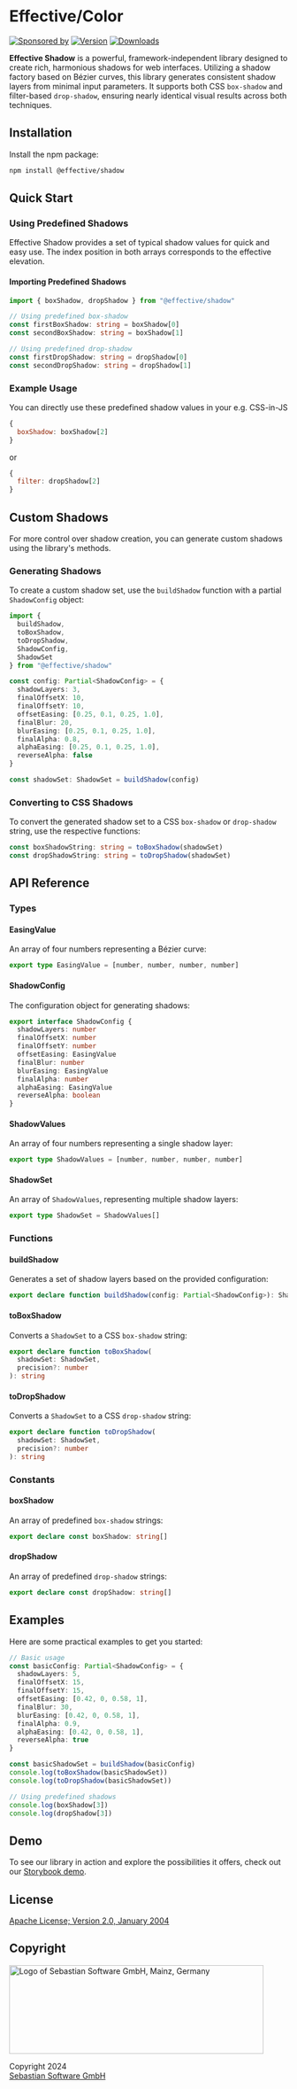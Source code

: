 # Effective/Color

[![Sponsored by][sponsor-img]][sponsor] [![Version][npm-version-img]][npm] [![Downloads][npm-downloads-img]][npm]

[sponsor]: https://www.sebastian-software.de
[sponsor-img]: https://badgen.net/badge/Sponsored%20by/Sebastian%20Software/c41e54
[npm]: https://www.npmjs.com/package/@effective/shadow
[npm-downloads-img]: https://badgen.net/npm/dm/@effective/shadow
[npm-version-img]: https://badgen.net/npm/v/@effective/shadow

**Effective Shadow** is a powerful, framework-independent library designed to create rich, harmonious shadows for web interfaces. Utilizing a shadow factory based on Bézier curves, this library generates consistent shadow layers from minimal input parameters. It supports both CSS `box-shadow` and filter-based `drop-shadow`, ensuring nearly identical visual results across both techniques.

## Installation

Install the npm package:

```bash
npm install @effective/shadow
```

## Quick Start

### Using Predefined Shadows

Effective Shadow provides a set of typical shadow values for quick and easy use. The index position in both arrays corresponds to the effective elevation.

#### Importing Predefined Shadows

```typescript
import { boxShadow, dropShadow } from "@effective/shadow"

// Using predefined box-shadow
const firstBoxShadow: string = boxShadow[0]
const secondBoxShadow: string = boxShadow[1]

// Using predefined drop-shadow
const firstDropShadow: string = dropShadow[0]
const secondDropShadow: string = dropShadow[1]
```

### Example Usage

You can directly use these predefined shadow values in your e.g. CSS-in-JS

```js
{
  boxShadow: boxShadow[2]
}
```

or

```js
{
  filter: dropShadow[2]
}
```

## Custom Shadows

For more control over shadow creation, you can generate custom shadows using the library's methods.

### Generating Shadows

To create a custom shadow set, use the `buildShadow` function with a partial `ShadowConfig` object:

```typescript
import {
  buildShadow,
  toBoxShadow,
  toDropShadow,
  ShadowConfig,
  ShadowSet
} from "@effective/shadow"

const config: Partial<ShadowConfig> = {
  shadowLayers: 3,
  finalOffsetX: 10,
  finalOffsetY: 10,
  offsetEasing: [0.25, 0.1, 0.25, 1.0],
  finalBlur: 20,
  blurEasing: [0.25, 0.1, 0.25, 1.0],
  finalAlpha: 0.8,
  alphaEasing: [0.25, 0.1, 0.25, 1.0],
  reverseAlpha: false
}

const shadowSet: ShadowSet = buildShadow(config)
```

### Converting to CSS Shadows

To convert the generated shadow set to a CSS `box-shadow` or `drop-shadow` string, use the respective functions:

```typescript
const boxShadowString: string = toBoxShadow(shadowSet)
const dropShadowString: string = toDropShadow(shadowSet)
```

## API Reference

### Types

#### EasingValue

An array of four numbers representing a Bézier curve:

```typescript
export type EasingValue = [number, number, number, number]
```

#### ShadowConfig

The configuration object for generating shadows:

```typescript
export interface ShadowConfig {
  shadowLayers: number
  finalOffsetX: number
  finalOffsetY: number
  offsetEasing: EasingValue
  finalBlur: number
  blurEasing: EasingValue
  finalAlpha: number
  alphaEasing: EasingValue
  reverseAlpha: boolean
}
```

#### ShadowValues

An array of four numbers representing a single shadow layer:

```typescript
export type ShadowValues = [number, number, number, number]
```

#### ShadowSet

An array of `ShadowValues`, representing multiple shadow layers:

```typescript
export type ShadowSet = ShadowValues[]
```

### Functions

#### buildShadow

Generates a set of shadow layers based on the provided configuration:

```typescript
export declare function buildShadow(config: Partial<ShadowConfig>): ShadowSet
```

#### toBoxShadow

Converts a `ShadowSet` to a CSS `box-shadow` string:

```typescript
export declare function toBoxShadow(
  shadowSet: ShadowSet,
  precision?: number
): string
```

#### toDropShadow

Converts a `ShadowSet` to a CSS `drop-shadow` string:

```typescript
export declare function toDropShadow(
  shadowSet: ShadowSet,
  precision?: number
): string
```

### Constants

#### boxShadow

An array of predefined `box-shadow` strings:

```typescript
export declare const boxShadow: string[]
```

#### dropShadow

An array of predefined `drop-shadow` strings:

```typescript
export declare const dropShadow: string[]
```

## Examples

Here are some practical examples to get you started:

```typescript
// Basic usage
const basicConfig: Partial<ShadowConfig> = {
  shadowLayers: 5,
  finalOffsetX: 15,
  finalOffsetY: 15,
  offsetEasing: [0.42, 0, 0.58, 1],
  finalBlur: 30,
  blurEasing: [0.42, 0, 0.58, 1],
  finalAlpha: 0.9,
  alphaEasing: [0.42, 0, 0.58, 1],
  reverseAlpha: true
}

const basicShadowSet = buildShadow(basicConfig)
console.log(toBoxShadow(basicShadowSet))
console.log(toDropShadow(basicShadowSet))

// Using predefined shadows
console.log(boxShadow[3])
console.log(dropShadow[3])
```

## Demo

To see our library in action and explore the possibilities it offers, check out our [Storybook demo](https://effective-color.vercel.app/).

## License

[Apache License; Version 2.0, January 2004](http://www.apache.org/licenses/LICENSE-2.0)

## Copyright

<img src="https://cdn.rawgit.com/sebastian-software/sebastian-software-brand/0d4ec9d6/sebastiansoftware-en.svg" alt="Logo of Sebastian Software GmbH, Mainz, Germany" width="460" height="160"/>

Copyright 2024<br/>[Sebastian Software GmbH](https://www.sebastian-software.de)
